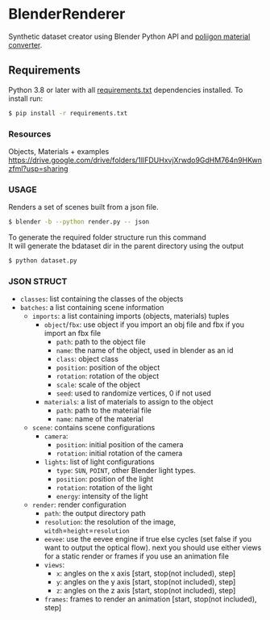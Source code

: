 # BlenderRenderer
Synthetic dataset creator using Blender Python API and [poliigon material converter](https://help.poliigon.com/en/articles/2540839-poliigon-material-converter-addon-for-blender). <br>

## Requirements
Python 3.8 or later with all [requirements.txt](https://github.com/onorabil/blenderRenderer/blob/main/requirements.txt) dependencies installed. To install run:
```bash
$ pip install -r requirements.txt
```

### Resources
Objects, Materials + examples<br>
https://drive.google.com/drive/folders/1IlFDUHxvjXrwdo9GdHM764n9HKwnzfml?usp=sharing

### USAGE

Renders a set of scenes built from a json file.

```bash
$ blender -b --python render.py -- json
```

To generate the required folder structure run this command<br>
It will generate the bdataset dir in the parent directory using the output

```bash
$ python dataset.py
```

### JSON STRUCT

- `classes`: list containing the classes of the objects
- `batches`: a list containing scene information
    - `imports`: a list containing imports (objects, materials) tuples
        - `object`/`fbx`: use object if you import an obj file and fbx if you import an fbx file
            - `path`: path to the object file
            - `name`: the name of the object, used in blender as an id
            - `class`: object class
            - `position`: position of the object
            - `rotation`: rotation of the object
            - `scale`: scale of the object
            - `seed`: used to randomize vertices, 0 if not used
        - `materials`: a list of materials to assign to the object
            - `path`: path to the material file
            - `name`: name of the material
    - `scene`: contains scene configurations
        - `camera`: 
            - `position`: initial position of the camera
            - `rotation`: initial rotation of the camera
        - `lights`: list of light configurations
            - `type`: `SUN`, `POINT`, other Blender light types.
            - `position`: position of the light
            - `rotation`: rotation of the light
            - `energy`: intensity of the light
    - `render`: render configuration
        - `path`: the output directory path
        - `resolution`: the resolution of the image, `witdh`=`height`=`resolution`
        - `eevee`: use the eevee engine if true else cycles (set false if you want to output the optical flow).
        next you should use either views for a static render or frames if you use an animation file
        - `views`:
            - `x`: angles on the x axis [start, stop(not included), step]
            - `y`: angles on the y axis [start, stop(not included), step]
            - `z`: angles on the z axis [start, stop(not included), step]
        - `frames`: frames to render an animation [start, stop(not included), step]
